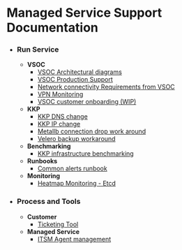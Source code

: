 # Managed Service Support Documentation

+ ### Run Service
  * **VSOC**
    - [VSOC Architectural diagrams](/docs/VSOC-Architecture-Documentation/VSOC_Architecture_Documentation.md)
    - [VSOC Production Support](/docs/VSOC%20Production%20Support/VSOC-Production-Support.md)
    - [Network connectivity Requirements from VSOC](#Network-connectivity-diagrams)
    - [VPN Monitoring](/docs/VSOC%20Production%20Support/VPN%20monitoring.docx)
    - [VSOC customer onboarding (WIP)](https://github.com/jacmathew/benchmarking/blob/main/vsoc_customer_onboarding.md)
  * **KKP**
    - [KKP DNS change](https://github.com/kubermatic/community-components/blob/master/runbook/kubeone-add-dns-name.md)
    - [KKP IP change](https://github.com/jacmathew/community-components/blob/kube-runbook/runbook/kubeone_ip_change.md)
    - [Metallb connection drop work around](https://github.com/kubermatic/managed-service/blob/main/customers/wobcom/kubelb_runbook01.md)
    - [Velero backup workaround](https://github.com/jacmathew/community-components/blob/master/runbook/veleroBackup_alert_supression.md)
  * **Benchmarking**
    - [KKP infrastructure benchmarking](https://github.com/jacmathew/community-components/blob/kube-benchmarking/helper/benchmarking/infra_benchmarking.md)
  * **Runbooks**
    - [Common alerts runbook](/docs/Alerts/)
  * **Monitoring**
    - [Heatmap Monitoring - Etcd](/docs/ETCD-Heatmap-main/)
+ ### Process and Tools
  * **Customer**
    - [Ticketing Tool](/docs/Customer%20Onboarding/Customer_Onboarding.md)
  * **Managed Service**
    - [ITSM Agent management](/docs/Managed%20Service%20Onboarding/Agent%20Onboarding.md)
